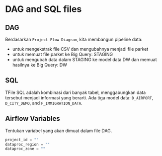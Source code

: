 # DAG and SQL files

## DAG

Berdasarkan `Project Flow Diagram`, kita membangun pipeline data:
- untuk mengekstrak file CSV dan mengubahnya menjadi file parket
- untuk memuat file parket ke Big Query: STAGING
- untuk mengubah data dalam STAGING ke model data DW dan memuat hasilnya ke Big Query: DW

## SQL

TFile SQL adalah kombinasi dari banyak tabel, menggabungkan data tersebut menjadi informasi yang berarti. Ada tiga model data: `D_AIRPORT`, `D_CITY_DEMO`, and `F_IMMIGRATION_DATA`.

## Airflow Variables

Tentukan variabel yang akan dimuat dalam file DAG.

```python
project_id = ""
dataproc_region = ""
dataproc_zone = ""
```
